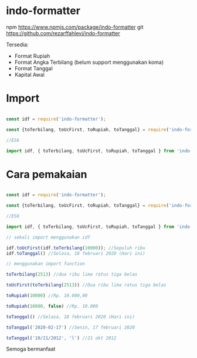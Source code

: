 # indo-formatter

npm https://www.npmjs.com/package/indo-formatter
git https://github.com/rezarffahlevi/indo-formatter

Tersedia:
- Format Rupiah
- Format Angka Terbilang (belum support menggunakan koma)
- Format Tanggal
- Kapital Awal

# Import

```jsx

const idf = require('indo-formatter');

const {toTerbilang, toUcFirst, toRupiah, toTanggal} = require('indo-formatter');

//ES6

import idf, { toTerbilang, toUcFirst, toRupiah, toTanggal } from 'indo-formatter';
```

# Cara pemakaian

```jsx

const idf = require('indo-formatter');

const {toTerbilang, toUcFirst, toRupiah, toTanggal} = require('indo-formatter');

//ES6

import idf, { toTerbilang, toUcFirst, toRupiah, toTanggal } from 'indo-formatter';

// sekali import menggunakan idf

idf.toUcFirst(idf.toTerbilang(10000)); //Sepuluh ribu
idf.toTanggal() //Selasa, 18 februari 2020 (Hari ini)

// menggunakan import function

toTerbilang(2513) //dua ribu lima ratus tiga belas

toUcFirst(toTerbilang(2513)) //Dua ribu lima ratus tiga belas

toRupiah(10000) //Rp. 10.000,00

toRupiah(10000, false) //Rp. 10.000

toTanggal() //Selasa, 18 februari 2020 (Hari ini)

toTanggal('2020-02-17') //Senin, 17 februari 2020

toTanggal('10/21/2012', 'l') //21 okt 2012
```



Semoga bermanfaat
